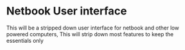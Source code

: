 # Netbook User interface

This will be a stripped down user interface for netbook and other low powered computers, This will strip down most features to keep the essentials only